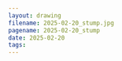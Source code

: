 ```yaml
---
layout: drawing
filename: 2025-02-20_stump.jpg
pagename: 2025-02-20_stump
date: 2025-02-20
tags:
---
```


